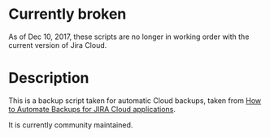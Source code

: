 # Currently broken
As of Dec 10, 2017, these scripts are no longer in working order with the current version of Jira Cloud.

# Description
This is a backup script taken for automatic Cloud backups, taken from [How to Automate Backups for JIRA Cloud applications](https://confluence.atlassian.com/display/JIRAKB/How+to+Automate+Backups+for+JIRA+Cloud+applications).

It is currently community maintained.